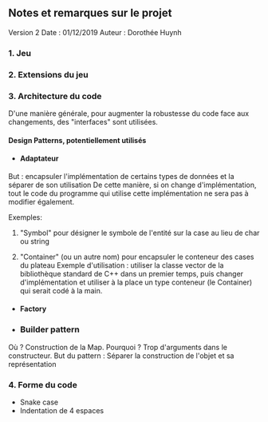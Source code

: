 ## Notes et remarques sur le projet

Version 2
Date : 01/12/2019
Auteur : Dorothée Huynh

### 1. Jeu

### 2. Extensions du jeu

### 3. Architecture du code 

D'une manière générale, pour augmenter la robustesse du code face aux changements,
des "interfaces" sont utilisées.

#### Design Patterns, potentiellement utilisés 
- #### Adaptateur
But : encapsuler l'implémentation de certains types de données et la séparer de son utilisation
De cette manière, si on change d'implémentation, tout le code du programme qui utilise cette
implémentation ne sera pas à modifier également.

Exemples:

1. "Symbol" pour désigner le symbole de l'entité sur la case au lieu de char ou string

2. "Container" (ou un autre nom) pour encapsuler le conteneur des cases du plateau
Exemple d'utilisation : utiliser la classe vector de la bibliothèque standard de C++ dans un premier temps,
puis changer d'implémentation et utiliser à la place un type conteneur (le Container) qui serait codé à la main.

- #### Factory

- ### Builder pattern
Où ? Construction de la Map.
Pourquoi ? Trop d'arguments dans le constructeur.
But du pattern : Séparer la construction de l'objet et sa représentation


### 4. Forme du code

- Snake case
- Indentation de 4 espaces